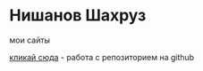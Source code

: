 # Нишанов Шахруз


мои сайты

[кликай сюда](https://qwerty1070.github.io/lesson_13/ "кликай сюда") - работа с репозиторием на github

